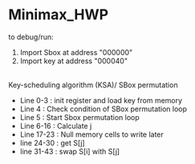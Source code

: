 # Minimax_HWP
to debug/run:
1. Import Sbox at address "000000"
2. Import key at address "000040"

<br/>Key-scheduling algorithm (KSA)/ SBox permutation 
- Line 0-3    : init register and load key from memory
- Line 4      : Check condition of SBox permutation loop
- Line 5      : Start Sbox permutation loop
- Line 6-16   : Calculate j
- Line 17-23  : Null memory cells to write later
- line 24-30  : get S[j]
- line 31-43  : swap S[i] with S[j]